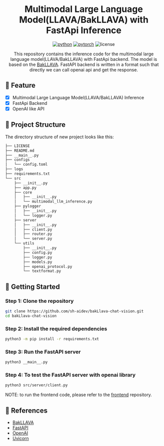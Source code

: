 <div align="center">

# Multimodal Large Language Model(LLAVA/BakLLAVA) with FastApi Inference

[![python](https://img.shields.io/badge/-Python_%7C_3.10-blue?logo=python&logoColor=white)](https://github.com/pre-commit/pre-commit)
[![pytorch](https://img.shields.io/badge/PyTorch_2.0+-ee4c2c?logo=pytorch&logoColor=white)](https://pytorch.org/get-started/locally/)
![license](https://img.shields.io/badge/License-MIT-green?logo=mit&logoColor=white)

This repository contains the inference code for the multimodal large language model(LLAVA/BakLLAVA) with FastApi backend. The model is based on the [BakLLAVA](https://huggingface.co/llava-hf/bakLlava-v1-hf). FastAPI backend is written in a format such that directly we can call openai api and get the response.
</div>

## 📌 Feature
- [x] Multimodal Large Language Model(LLAVA/BakLLAVA) Inference
- [x] FastApi Backend
- [x] OpenAI like API

## 📁  Project Structure
The directory structure of new project looks like this:
```bash
├── LICENSE
├── README.md
├── __main__.py
├── configs
│   └── config.toml
├── logs
├── requirements.txt
└── src
    ├── __init__.py
    ├── app.py
    ├── core
    │   ├── __init__.py
    │   └── multimodal_llm_inference.py
    ├── pylogger
    │   ├── __init__.py
    │   └── logger.py
    ├── server
    │   ├── __init__.py
    │   ├── client.py
    │   ├── router.py
    │   └── server.py
    └── utils
        ├── __init__.py
        ├── config.py
        ├── logger.py
        ├── models.py
        ├── openai_protocol.py
        └── textformat.py

```

## 🚀 Getting Started

### Step 1: Clone the repository
```bash
git clone https://github.com/sh-aidev/bakLlava-chat-vision.git
cd bakLlava-chat-vision
```

### Step 2: Install the required dependencies
```bash
python3 -m pip install -r requirements.txt
```

### Step 3: Run the FastAPI server
```bash
python3 __main__.py
```

### Step 4: To test the FastAPI server with openai library
```bash
python3 src/server/client.py
```

NOTE: to run the frontend code, please refer to the [frontend](https://github.com/sh-aidev/bakLlava-chat-vision.git) repository.
## 📜  References
- [BakLLAVA](https://huggingface.co/llava-hf/bakLlava-v1-hf)
- [FastAPI](https://fastapi.tiangolo.com/)
- [OpenAI](https://beta.openai.com/docs/)
- [Uvicorn](https://www.uvicorn.org/)